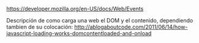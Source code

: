 https://developer.mozilla.org/en-US/docs/Web/Events


Descripción de como carga una web el DOM y el contenido, dependiendo tambien de su colocación:
http://ablogaboutcode.com/2011/06/14/how-javascript-loading-works-domcontentloaded-and-onload
